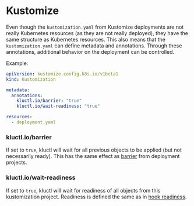 <!-- This comment is uncommented when auto-synced to www-kluctl.io

---
title: "Kustomize"
linkTitle: "Kustomize"
weight: 4
description: >
  Annotations on the kustomization.yaml resource
---
-->

# Kustomize

Even though the `kustomization.yaml` from Kustomize deployments are not really Kubernetes resources (as they are not
really deployed), they have the same structure as Kubernetes resources. This also means that the `kustomization.yaml`
can define metadata and annotations. Through these annotations, additional behavior on the deployment can be controlled.

Example:
```yaml
apiVersion: kustomize.config.k8s.io/v1beta1
kind: Kustomization

metadata:
  annotations:
    kluctl.io/barrier: "true"
    kluctl.io/wait-readiness: "true"

resources:
  - deployment.yaml
```

### kluctl.io/barrier
If set to `true`, kluctl will wait for all previous objects to be applied (but not necessarily ready). This has the
same effect as [barrier](../../deployments/deployment-yml.md#barriers) from deployment projects.

### kluctl.io/wait-readiness
If set to `true`, kluctl will wait for readiness of all objects from this kustomization project. Readiness is defined
the same as in [hook readiness](../../deployments/readiness).

